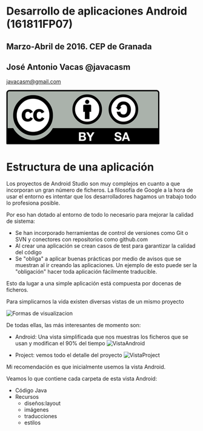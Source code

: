 # Desarrollo de aplicaciones Android (161811FP07)

## Marzo-Abril de 2016. CEP de Granada

## José Antonio Vacas @javacasm

javacasm@gmail.com

![cc](https://raw.githubusercontent.com/javacasm/CodeWeek-programacion/master/images/Licencia_CC.png)



# Estructura de una aplicación

Los proyectos de Android Studio son muy complejos en cuanto a que incorporan un gran número de ficheros. La filosofía de Google a la hora de usar el entorno es intentar que los desarrolladores hagamos un trabajo todo lo profesiona posible.

Por eso han dotado al entorno de todo lo necesario para mejorar la calidad de sistema:

* Se han incorporado herramientas de control de versiones como Git o SVN y conectores con repositorios como github.com
* Al crear una aplicación se crean casos de test para garantizar la calidad del código
* Se "obliga" a aplicar buenas prácticas por medio de avisos que se muestran al ir creando las aplicaciones. Un ejemplo de esto puede ser la "obligación" hacer toda aplicación fácilmente traducible.

Esto da lugar a una simple aplicación está compuesta por docenas de ficheros.

Para simplicarnos la vida existen diversas vistas de un mismo proyecto

![Formas de visualizacion](./imagenes/FormasVisualizacion.png)

De todas ellas, las más interesantes de momento son:

* Android: Una vista simplificada que nos muestras los ficheros que se usan y modifican el 90% del tiempo
![VistaAndroid](./imagenes/VistaAndroid.png)

* Project: vemos todo el detalle del proyecto
![VistaProject](./imagenes/VistaProject.png)

Mi recomendación es que inicialmente usemos la vista Android.

Veamos lo que contiene cada carpeta de esta vista Android:

* Código Java
* Recursos
	* diseños:layout
	* imágenes
	* traducciones
	* estilos
